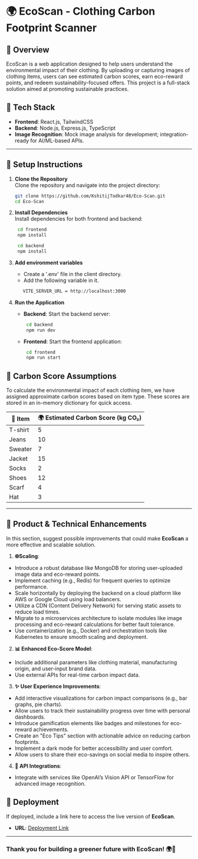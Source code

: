 # 🌍 EcoScan - Clothing Carbon Footprint Scanner

## 📜 Overview
EcoScan is a web application designed to help users understand the environmental impact of their clothing. By uploading or capturing images of clothing items, users can see estimated carbon scores, earn eco-reward points, and redeem sustainability-focused offers. This project is a full-stack solution aimed at promoting sustainable practices.

## 🔧 Tech Stack
- **Frontend**: React.js, TailwindCSS
- **Backend**: Node.js, Express.js, TypeScript
- **Image Recognition**: Mock image analysis for development; integration-ready for AI/ML-based APIs.

---

## 🚀 Setup Instructions

1. **Clone the Repository**  
   Clone the repository and navigate into the project directory:
   ```bash
   git clone https://github.com/KshitijTodkar48/Eco-Scan.git
   cd Eco-Scan
   ```

2. **Install Dependencies**  
   Install dependencies for both frontend and backend:
   ```bash
    cd frontend
    npm install
   ```
   
   ```bash
    cd backend
    npm install
   ```

3. **Add environment variables**
    - Create a '.env' file in the client directory.
    - Add the following variable in it.
    
   ```bash
      VITE_SERVER_URL = http://localhost:3000
   ```

5. **Run the Application**
   - **Backend**: Start the backend server:
     ```bash
      cd backend
      npm run dev
     ```
   - **Frontend**: Start the frontend application:
     ```bash
      cd frontend
      npm run start
     ```

## 🌱 Carbon Score Assumptions

To calculate the environmental impact of each clothing item, we have assigned approximate carbon scores based on item type. These scores are stored in an in-memory dictionary for quick access.

| 👕 Item       | 🌍 Estimated Carbon Score (kg CO₂)|
|---------------|------------------------------------|
| T-shirt       |   5                                |
| Jeans         |   10                               |
| Sweater       |   7                                |
| Jacket        |   15                               |
| Socks         |   2                                |
| Shoes         |   12                               |
| Scarf         |   4                                |
| Hat           |   3                                |
------------------------------------------------------

## 🌟 Product & Technical Enhancements

In this section, suggest possible improvements that could make **EcoScan** a more effective and scalable solution.

1. **🌐Scaling**:
- Introduce a robust database like MongoDB for storing user-uploaded image data and eco-reward points.
- Implement caching (e.g., Redis) for frequent queries to optimize performance.
- Scale horizontally by deploying the backend on a cloud platform like AWS or Google Cloud using load balancers.
- Utilize a CDN (Content Delivery Network) for serving static assets to reduce load times.
- Migrate to a microservices architecture to isolate modules like image processing and eco-reward calculations for better fault tolerance.
- Use containerization (e.g., Docker) and orchestration tools like Kubernetes to ensure smooth scaling and deployment.
  
2. **📊 Enhanced Eco-Score Model**:
 - Include additional parameters like clothing material, manufacturing origin, and user-input brand data.
 - Use external APIs for real-time carbon impact data.
   
3. **✨ User Experience Improvements**:
 - Add interactive visualizations for carbon impact comparisons (e.g., bar graphs, pie charts).
 - Allow users to track their sustainability progress over time with personal dashboards.
 - Introduce gamification elements like badges and milestones for eco-reward achievements.
 - Create an "Eco Tips" section with actionable advice on reducing carbon footprints.
 - Implement a dark mode for better accessibility and user comfort.
 - Allow users to share their eco-savings on social media to inspire others.

4. **🔌 API Integrations**: 
 - Integrate with services like OpenAI’s Vision API or TensorFlow for advanced image recognition.

   
## 📲 Deployment

If deployed, include a link here to access the live version of **EcoScan**.

- **URL**: [Deployment Link](https://eco-scan-mch6.onrender.com/)

---

### Thank you for building a greener future with EcoScan! 🌍💚
